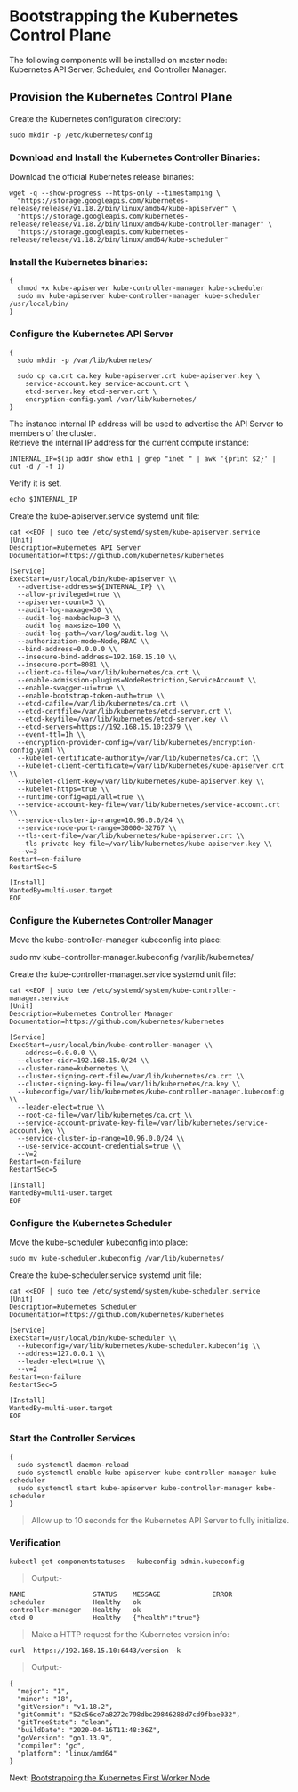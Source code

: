 # Bootstrapping the Kubernetes Control Plane
The following components will be installed on master node:  
Kubernetes API Server, Scheduler, and Controller Manager.

## Provision the Kubernetes Control Plane
Create the Kubernetes configuration directory:

    sudo mkdir -p /etc/kubernetes/config
    
### Download and Install the Kubernetes Controller Binaries:
Download the official Kubernetes release binaries:

    wget -q --show-progress --https-only --timestamping \
      "https://storage.googleapis.com/kubernetes-release/release/v1.18.2/bin/linux/amd64/kube-apiserver" \
      "https://storage.googleapis.com/kubernetes-release/release/v1.18.2/bin/linux/amd64/kube-controller-manager" \
      "https://storage.googleapis.com/kubernetes-release/release/v1.18.2/bin/linux/amd64/kube-scheduler"
      
### Install the Kubernetes binaries:

    {
      chmod +x kube-apiserver kube-controller-manager kube-scheduler
      sudo mv kube-apiserver kube-controller-manager kube-scheduler /usr/local/bin/
    }
    
### Configure the Kubernetes API Server

    {
      sudo mkdir -p /var/lib/kubernetes/

      sudo cp ca.crt ca.key kube-apiserver.crt kube-apiserver.key \
        service-account.key service-account.crt \
        etcd-server.key etcd-server.crt \
        encryption-config.yaml /var/lib/kubernetes/
    }
    

The instance internal IP address will be used to advertise the API Server to members of the cluster.  
Retrieve the internal IP address for the current compute instance:

    INTERNAL_IP=$(ip addr show eth1 | grep "inet " | awk '{print $2}' | cut -d / -f 1)
    
Verify it is set.

    echo $INTERNAL_IP
    
Create the kube-apiserver.service systemd unit file:

    cat <<EOF | sudo tee /etc/systemd/system/kube-apiserver.service
    [Unit]
    Description=Kubernetes API Server
    Documentation=https://github.com/kubernetes/kubernetes

    [Service]
    ExecStart=/usr/local/bin/kube-apiserver \\
      --advertise-address=${INTERNAL_IP} \\
      --allow-privileged=true \\
      --apiserver-count=3 \\
      --audit-log-maxage=30 \\
      --audit-log-maxbackup=3 \\
      --audit-log-maxsize=100 \\
      --audit-log-path=/var/log/audit.log \\
      --authorization-mode=Node,RBAC \\
      --bind-address=0.0.0.0 \\
      --insecure-bind-address=192.168.15.10 \\
      --insecure-port=8081 \\
      --client-ca-file=/var/lib/kubernetes/ca.crt \\
      --enable-admission-plugins=NodeRestriction,ServiceAccount \\
      --enable-swagger-ui=true \\
      --enable-bootstrap-token-auth=true \\
      --etcd-cafile=/var/lib/kubernetes/ca.crt \\
      --etcd-certfile=/var/lib/kubernetes/etcd-server.crt \\
      --etcd-keyfile=/var/lib/kubernetes/etcd-server.key \\
      --etcd-servers=https://192.168.15.10:2379 \\
      --event-ttl=1h \\
      --encryption-provider-config=/var/lib/kubernetes/encryption-config.yaml \\
      --kubelet-certificate-authority=/var/lib/kubernetes/ca.crt \\
      --kubelet-client-certificate=/var/lib/kubernetes/kube-apiserver.crt \\
      --kubelet-client-key=/var/lib/kubernetes/kube-apiserver.key \\
      --kubelet-https=true \\
      --runtime-config=api/all=true \\
      --service-account-key-file=/var/lib/kubernetes/service-account.crt \\
      --service-cluster-ip-range=10.96.0.0/24 \\
      --service-node-port-range=30000-32767 \\
      --tls-cert-file=/var/lib/kubernetes/kube-apiserver.crt \\
      --tls-private-key-file=/var/lib/kubernetes/kube-apiserver.key \\
      --v=3
    Restart=on-failure
    RestartSec=5

    [Install]
    WantedBy=multi-user.target
    EOF
    
### Configure the Kubernetes Controller Manager
Move the kube-controller-manager kubeconfig into place:

   sudo mv kube-controller-manager.kubeconfig /var/lib/kubernetes/
   
Create the kube-controller-manager.service systemd unit file:

    cat <<EOF | sudo tee /etc/systemd/system/kube-controller-manager.service
    [Unit]
    Description=Kubernetes Controller Manager
    Documentation=https://github.com/kubernetes/kubernetes

    [Service]
    ExecStart=/usr/local/bin/kube-controller-manager \\
      --address=0.0.0.0 \\
      --cluster-cidr=192.168.15.0/24 \\
      --cluster-name=kubernetes \\
      --cluster-signing-cert-file=/var/lib/kubernetes/ca.crt \\
      --cluster-signing-key-file=/var/lib/kubernetes/ca.key \\
      --kubeconfig=/var/lib/kubernetes/kube-controller-manager.kubeconfig \\
      --leader-elect=true \\
      --root-ca-file=/var/lib/kubernetes/ca.crt \\
      --service-account-private-key-file=/var/lib/kubernetes/service-account.key \\
      --service-cluster-ip-range=10.96.0.0/24 \\
      --use-service-account-credentials=true \\
      --v=2
    Restart=on-failure
    RestartSec=5

    [Install]
    WantedBy=multi-user.target
    EOF
    
### Configure the Kubernetes Scheduler
Move the kube-scheduler kubeconfig into place:

    sudo mv kube-scheduler.kubeconfig /var/lib/kubernetes/
    
Create the kube-scheduler.service systemd unit file:

    cat <<EOF | sudo tee /etc/systemd/system/kube-scheduler.service
    [Unit]
    Description=Kubernetes Scheduler
    Documentation=https://github.com/kubernetes/kubernetes

    [Service]
    ExecStart=/usr/local/bin/kube-scheduler \\
      --kubeconfig=/var/lib/kubernetes/kube-scheduler.kubeconfig \\
      --address=127.0.0.1 \\
      --leader-elect=true \\
      --v=2
    Restart=on-failure
    RestartSec=5

    [Install]
    WantedBy=multi-user.target
    EOF
    
### Start the Controller Services

    {
      sudo systemctl daemon-reload
      sudo systemctl enable kube-apiserver kube-controller-manager kube-scheduler
      sudo systemctl start kube-apiserver kube-controller-manager kube-scheduler
    }
    
> Allow up to 10 seconds for the Kubernetes API Server to fully initialize.
    
### Verification

    kubectl get componentstatuses --kubeconfig admin.kubeconfig
    
> Output:-

    NAME                 STATUS    MESSAGE             ERROR
    scheduler            Healthy   ok
    controller-manager   Healthy   ok
    etcd-0               Healthy   {"health":"true"}

> Make a HTTP request for the Kubernetes version info:

    curl  https://192.168.15.10:6443/version -k
    
> Output:-

    {
      "major": "1",
      "minor": "18",
      "gitVersion": "v1.18.2",
      "gitCommit": "52c56ce7a8272c798dbc29846288d7cd9fbae032",
      "gitTreeState": "clean",
      "buildDate": "2020-04-16T11:48:36Z",
      "goVersion": "go1.13.9",
      "compiler": "gc",
      "platform": "linux/amd64"
    }
    
Next: [Bootstrapping the Kubernetes First Worker Node](https://github.com/sanjibbehera/ManuallyInstallKubernetesVer1_18InRHEL8/blob/master/doks/09-Bootstraping-First-Worker-Node.md)
